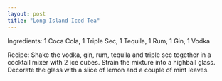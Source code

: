 ```yaml
---
layout: post
title: "Long Island Iced Tea"
---
```

Ingredients: 1 Coca Cola, 1 Triple Sec, 1 Tequila, 1 Rum, 1 Gin, 1 Vodka

Recipe: Shake the vodka, gin, rum, tequila and triple sec together in a cocktail mixer with 2 ice cubes. Strain the mixture into a highball glass. Decorate the glass with a slice of lemon and a couple of mint leaves.
